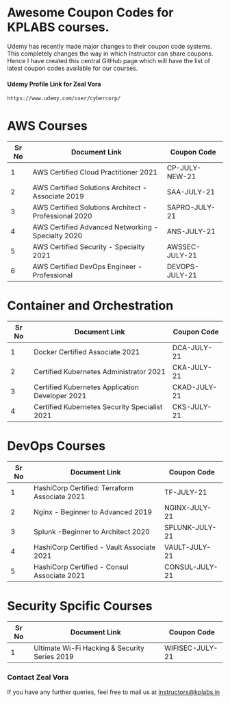 # Awesome Coupon Codes for KPLABS courses.

Udemy has recently made major changes to their coupon code systems. This completely changes the way in which Instructor can share coupons. Hence I have created this central GitHub page which will have the list of latest coupon codes available for our courses.

#### Udemy Profile Link for Zeal Vora

```sh
https://www.udemy.com/user/cybercorp/
```

# AWS Courses 

| Sr No | Document Link | Coupon Code |
| ------ | ------ | ------ |
| 1 |AWS Certified Cloud Practitioner 2021 | CP-JULY-NEW-21	 | 
| 2 |AWS Certified Solutions Architect - Associate  2019| SAA-JULY-21 |
| 3 |AWS Certified Solutions Architect - Professional 2020 | SAPRO-JULY-21 |
| 4 |AWS Certified Advanced Networking - Specialty 2020 | ANS-JULY-21 |
| 5 |AWS Certified Security - Specialty 2021 | AWSSEC-JULY-21 |
| 6 |AWS Certified DevOps Engineer - Professional | DEVOPS-JULY-21 |

# Container and Orchestration

| Sr No | Document Link | Coupon Code |
| ------ | ------ | ------ |
| 1 | Docker Certified Associate 2021 | DCA-JULY-21 | 
| 2 | Certified Kubernetes Administrator 2021 | CKA-JULY-21	 | 
| 3 | Certified Kubernetes Application Developer 2021 | CKAD-JULY-21 | 
| 4 | Certified Kubernetes Security Specialist 2021 | CKS-JULY-21 | 

# DevOps Courses

| Sr No | Document Link | Coupon Code |
| ------ | ------ | ------ |
| 1 | HashiCorp Certified: Terraform Associate 2021 | TF-JULY-21 | 
| 2 | Nginx - Beginner to Advanced 2019 | NGINX-JULY-21 | 
| 3 | Splunk  -Beginner to Architect 2020 | SPLUNK-JULY-21 | 
| 4 | HashiCorp Certified - Vault Associate 2021 | VAULT-JULY-21 | 
| 5 | HashiCorp Certified - Consul Associate 2021 | CONSUL-JULY-21	 | 


# Security Spcific Courses

| Sr No | Document Link | Coupon Code |
| ------ | ------ | ------ |
| 1 | Ultimate Wi-Fi Hacking & Security Series 2019 | WIFISEC-JULY-21 | 


### Contact Zeal Vora
If you have any further queries, feel free to mail us at instructors@kplabs.in
